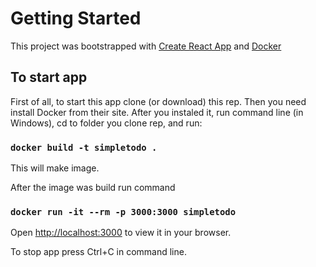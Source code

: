 # Getting Started

This project was bootstrapped with [Create React App](https://github.com/facebook/create-react-app) and [Docker](https://www.docker.com)

## To start app

First of all, to start this app clone (or download) this rep. Then you need install Docker from their site. After you instaled it, run command line (in Windows), cd to folder you clone rep, and run: 

### `docker build -t simpletodo .`

This will make image.

After the image was build run command 

### `docker run -it --rm -p 3000:3000 simpletodo`

Open [http://localhost:3000](http://localhost:3000) to view it in your browser.

To stop app press Ctrl+C in command line.
